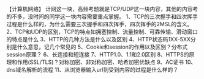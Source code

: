 

【计算机网络】
计网这一块，高频考题就是TCP/UDP这一块内容，其他的内容考的不多，没时间的同学这一块内容需要重点掌握。
1、TCP的三次握手和四次挥手过程是什么样的，为什么需要三次握手和四次挥手，四次挥手的2MSL的含义。
2、TCP和UDP的区别，TCP的特点如拥塞控制、流量控制、可靠传输、滑动窗口的特点是什么
3、HTTP的几种方法是什么以及区别
4、HTTP状态码1XX-5XX分别是什么意思，记几个常见的
5、Cookie和session的作用以及区别？分布式session原理？
6、长连接和短连接
7、HTTP1.0、1.1和2.0区别
8、HTTPS的原理和作用(SSL/TLS)？对称加密、非对称加密、哈希加密优缺点
9、AC证书
10、dns域名解析的流程
11、从浏览器输入url到受到内容的过程是什么样的？